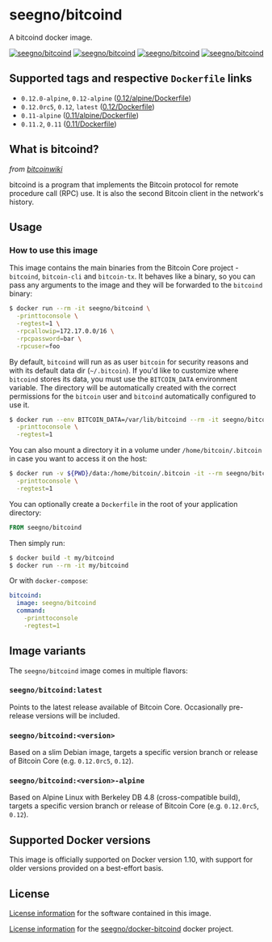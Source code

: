 # seegno/bitcoind
A bitcoind docker image.

[![seegno/bitcoind][docker-pulls-image]][docker-hub-url] [![seegno/bitcoind][docker-stars-image]][docker-hub-url] [![seegno/bitcoind][docker-size-image]][docker-hub-url] [![seegno/bitcoind][docker-layers-image]][docker-hub-url]

## Supported tags and respective `Dockerfile` links
- `0.12.0-alpine`, `0.12-alpine` ([0.12/alpine/Dockerfile](https://github.com/seegno/docker-bitcoind/blob/master/0.12/alpine/Dockerfile))
- `0.12.0rc5`, `0.12`, `latest` ([0.12/Dockerfile](https://github.com/seegno/docker-bitcoind/blob/master/0.12/Dockerfile))
- `0.11-alpine` ([0.11/alpine/Dockerfile](https://github.com/seegno/docker-bitcoind/blob/master/0.11/alpine/Dockerfile))
- `0.11.2`, `0.11` ([0.11/Dockerfile](https://github.com/seegno/docker-bitcoind/blob/master/0.11/Dockerfile))

## What is bitcoind?
_from [bitcoinwiki](https://en.bitcoin.it/wiki/Bitcoind)_

bitcoind is a program that implements the Bitcoin protocol for remote procedure call (RPC) use. It is also the second Bitcoin client in the network's history.

## Usage
### How to use this image
This image contains the main binaries from the Bitcoin Core project - `bitcoind`, `bitcoin-cli` and `bitcoin-tx`. It behaves like a binary, so you can pass any arguments to the image and they will be forwarded to the `bitcoind` binary:

```sh
$ docker run --rm -it seegno/bitcoind \
  -printtoconsole \
  -regtest=1 \
  -rpcallowip=172.17.0.0/16 \
  -rpcpassword=bar \
  -rpcuser=foo
```

By default, `bitcoind` will run as as user `bitcoin` for security reasons and with its default data dir (`~/.bitcoin`). If you'd like to customize where `bitcoind` stores its data, you must use the `BITCOIN_DATA` environment variable. The directory will be automatically created with the correct permissions for the `bitcoin` user and `bitcoind` automatically configured to use it.

```sh
$ docker run --env BITCOIN_DATA=/var/lib/bitcoind --rm -it seegno/bitcoind \
  -printtoconsole \
  -regtest=1
```

You can also mount a directory it in a volume under `/home/bitcoin/.bitcoin` in case you want to access it on the host:

```sh
$ docker run -v ${PWD}/data:/home/bitcoin/.bitcoin -it --rm seegno/bitcoind \
  -printtoconsole \
  -regtest=1
```

You can optionally create a `Dockerfile` in the root of your application directory:

```Dockerfile
FROM seegno/bitcoind
```

Then simply run:

```sh
$ docker build -t my/bitcoind
$ docker run --rm -it my/bitcoind
```

Or with `docker-compose`:

```yml
bitcoind:
  image: seegno/bitcoind
  command:
    -printtoconsole
    -regtest=1
```

## Image variants
The `seegno/bitcoind` image comes in multiple flavors:

### `seegno/bitcoind:latest`
Points to the latest release available of Bitcoin Core. Occasionally pre-release versions will be included.

### `seegno/bitcoind:<version>`
Based on a slim Debian image, targets a specific version branch or release of Bitcoin Core (e.g. `0.12.0rc5`, `0.12`).

### `seegno/bitcoind:<version>-alpine`
Based on Alpine Linux with Berkeley DB 4.8 (cross-compatible build), targets a specific version branch or release of Bitcoin Core (e.g. `0.12.0rc5`, `0.12`).

## Supported Docker versions
This image is officially supported on Docker version 1.10, with support for older versions provided on a best-effort basis.

## License
[License information](https://github.com/bitcoin/bitcoin/blob/master/COPYING) for the software contained in this image.

[License information](https://github.com/seegno/docker-bitcoind/blob/master/LICENSE) for the [seegno/docker-bitcoind](https://hub.docker.com/r/seegno/bitcoind) docker project.

[docker-hub-url]: https://hub.docker.com/r/seegno/bitcoind
[docker-layers-image]: https://img.shields.io/imagelayers/layers/seegno/bitcoind/latest.svg
[docker-pulls-image]: https://img.shields.io/docker/pulls/seegno/bitcoind.svg
[docker-size-image]: https://img.shields.io/imagelayers/image-size/seegno/bitcoind/latest.svg
[docker-stars-image]: https://img.shields.io/docker/stars/seegno/bitcoind.svg

